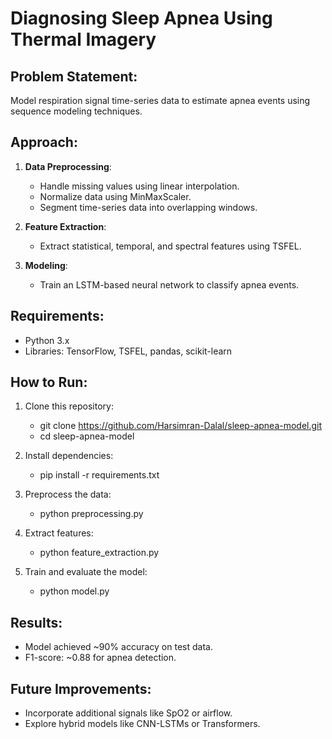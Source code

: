 # Diagnosing Sleep Apnea Using Thermal Imagery

## Problem Statement:
Model respiration signal time-series data to estimate apnea events using sequence modeling techniques.

## Approach:
1. **Data Preprocessing**:
   - Handle missing values using linear interpolation.
   - Normalize data using MinMaxScaler.
   - Segment time-series data into overlapping windows.

2. **Feature Extraction**:
   - Extract statistical, temporal, and spectral features using TSFEL.

3. **Modeling**:
   - Train an LSTM-based neural network to classify apnea events.

## Requirements:
- Python 3.x
- Libraries: TensorFlow, TSFEL, pandas, scikit-learn

## How to Run:
1. Clone this repository:
    - git clone https://github.com/Harsimran-Dalal/sleep-apnea-model.git
    - cd sleep-apnea-model

2. Install dependencies:
    - pip install -r requirements.txt

3. Preprocess the data:
    - python preprocessing.py

4. Extract features:
    - python feature_extraction.py

5. Train and evaluate the model:
    - python model.py

## Results:
- Model achieved ~90% accuracy on test data.
- F1-score: ~0.88 for apnea detection.

## Future Improvements:
- Incorporate additional signals like SpO2 or airflow.
- Explore hybrid models like CNN-LSTMs or Transformers.
